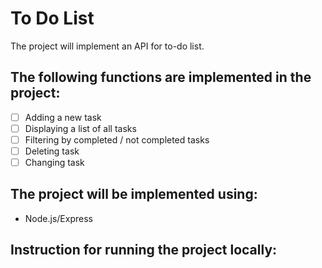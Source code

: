 # To Do List
The project will implement an API for to-do list.
## The following functions are implemented in the project:
- [ ] Adding a new task
- [ ] Displaying a list of all tasks
- [ ] Filtering by completed / not completed tasks
- [ ] Deleting task
- [ ] Changing task
## The project will be implemented using:
* Node.js/Express

## Instruction for running the project locally:
